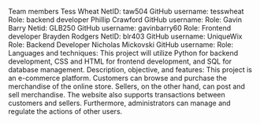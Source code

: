 Team members
    Tess Wheat
        NetID: taw504
        GitHub username: tesswheat
        Role: backend developer
    Phillip Crawford
        GitHub username: 
        Role:
    Gavin Barry
        Netid: GLB250
        GitHub username: gavinbarry60
        Role: Frontend developer
    Brayden Rodgers
        NetID: blr403
        GitHub username: UniqueWix
        Role: Backend Developer
    Nicholas Mickovski
        GitHub username: 
        Role:
Languages and techniques:
    This project will utilize Python for backend development, CSS and HTML for frontend development, and SQL for database management.
Description, objective, and features:
    This project is an e-commerce platform.  Customers can browse and purchase the merchandise of the online store.  Sellers, on the other hand, can post and sell merchandise.  The website also supports transactions between customers and sellers.  Furthermore, administrators can manage and regulate the actions of other users.

